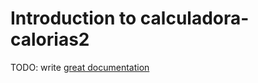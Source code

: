 # Introduction to calculadora-calorias2

TODO: write [great documentation](http://jacobian.org/writing/what-to-write/)
